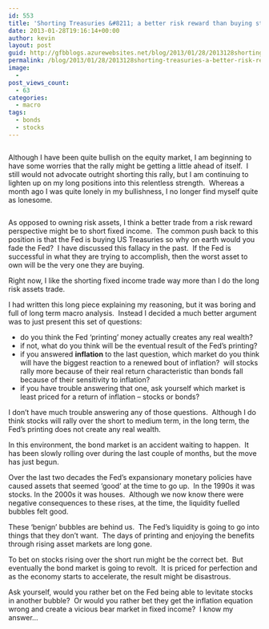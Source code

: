 ```yaml
---
id: 553
title: 'Shorting Treasuries &#8211; a better risk reward than buying stocks?'
date: 2013-01-28T19:16:14+00:00
author: kevin
layout: post
guid: http://gfbblogs.azurewebsites.net/blog/2013/01/28/2013128shorting-treasuries-a-better-risk-reward-than-buying-stocks/
permalink: /blog/2013/01/28/2013128shorting-treasuries-a-better-risk-reward-than-buying-stocks/
image:
  - 
post_views_count:
  - 63
categories:
  - macro
tags:
  - bonds
  - stocks
---
```

<img class="aligncenter" alt="" src="http://themacrotourist.com/blogs/SPX%20Jan%2028%2013.gif" />

Although I have been quite bullish on the equity market, I am beginning to have some worries that the rally might be getting a little ahead of itself.  I still would not advocate outright shorting this rally, but I am continuing to lighten up on my long positions into this relentless strength.  Whereas a month ago I was quite lonely in my bullishness, I no longer find myself quite as lonesome.

<img class="aligncenter" alt="" src="http://static.squarespace.com/static/500f3df9e4b006cb9ec150a3/50c60ecbe4b026203261b4d3/5106cf36e4b0ab90f15e94b6/1359400759733/800px-Lonesome_George_-Pinta_giant_tortoise_-Santa_Cruz.jpg" />

As opposed to owning risk assets, I think a better trade from a risk reward perspective might be to short fixed income.  The common push back to this position is that the Fed is buying US Treasuries so why on earth would you fade the Fed?  I have discussed this fallacy in the past.  If the Fed is successful in what they are trying to accomplish, then the worst asset to own will be the very one they are buying.

Right now, I like the shorting fixed income trade way more than I do the long risk assets trade.

I had written this long piece explaining my reasoning, but it was boring and full of long term macro analysis.  Instead I decided a much better argument was to just present this set of questions:

  * do you think the Fed ‘printing’ money actually creates any real wealth?
  * if not, what do you think will be the eventual result of the Fed’s printing?
  * if you answered **inflation** to the last question, which market do you think will have the biggest reaction to a renewed bout of inflation?  will stocks rally more because of their real return characteristic than bonds fall because of their sensitivity to inflation?
  * if you have trouble answering that one, ask yourself which market is least priced for a return of inflation &#8211; stocks or bonds?

I don’t have much trouble answering any of those questions.  Although I do think stocks will rally over the short to medium term, in the long term, the Fed’s printing does not create any real wealth.

In this environment, the bond market is an accident waiting to happen.  It has been slowly rolling over during the last couple of months, but the move has just begun.

Over the last two decades the Fed’s expansionary monetary policies have caused assets that seemed ‘good’ at the time to go up.  In the 1990s it was stocks. In the 2000s it was houses.  Although we now know there were negative consequences to these rises, at the time, the liquidity fuelled bubbles felt good.

These ‘benign’ bubbles are behind us.  The Fed’s liquidity is going to go into things that they don’t want.  The days of printing and enjoying the benefits through rising asset markets are long gone.

To bet on stocks rising over the short run might be the correct bet.  But eventually the bond market is going to revolt.  It is priced for perfection and as the economy starts to accelerate, the result might be disastrous.

Ask yourself, would you rather bet on the Fed being able to levitate stocks in another bubble?  Or would you rather bet they get the inflation equation wrong and create a vicious bear market in fixed income?  I know my answer&#8230;